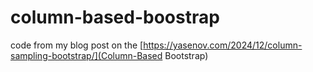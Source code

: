 # column-based-boostrap
 code from my blog post on the [https://yasenov.com/2024/12/column-sampling-bootstrap/](Column-Based Bootstrap)
